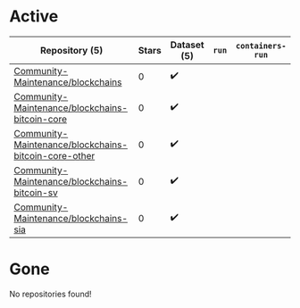 # Active
| Repository (5) | Stars | Dataset (5) | `run` | `containers-run` |
| --- | --- | --- | --- | --- |
| [Community-Maintenance/blockchains](https://github.com/Community-Maintenance/blockchains) | 0 | :heavy_check_mark: |  |  |
| [Community-Maintenance/blockchains-bitcoin-core](https://github.com/Community-Maintenance/blockchains-bitcoin-core) | 0 | :heavy_check_mark: |  |  |
| [Community-Maintenance/blockchains-bitcoin-core-other](https://github.com/Community-Maintenance/blockchains-bitcoin-core-other) | 0 | :heavy_check_mark: |  |  |
| [Community-Maintenance/blockchains-bitcoin-sv](https://github.com/Community-Maintenance/blockchains-bitcoin-sv) | 0 | :heavy_check_mark: |  |  |
| [Community-Maintenance/blockchains-sia](https://github.com/Community-Maintenance/blockchains-sia) | 0 | :heavy_check_mark: |  |  |

# Gone
No repositories found!
